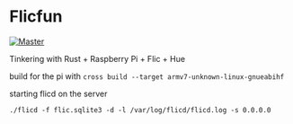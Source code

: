 # Flicfun 

[![Master](https://github.com/w4tson/flic-async-rs/workflows/Rust/badge.svg)](https://github.com/w4tson/flic-async-rs/actions)

Tinkering with Rust + Raspberry Pi + Flic + Hue


build for the pi with `cross build --target armv7-unknown-linux-gnueabihf`

starting flicd on the server 

`./flicd -f flic.sqlite3 -d -l /var/log/flicd/flicd.log -s 0.0.0.0`
